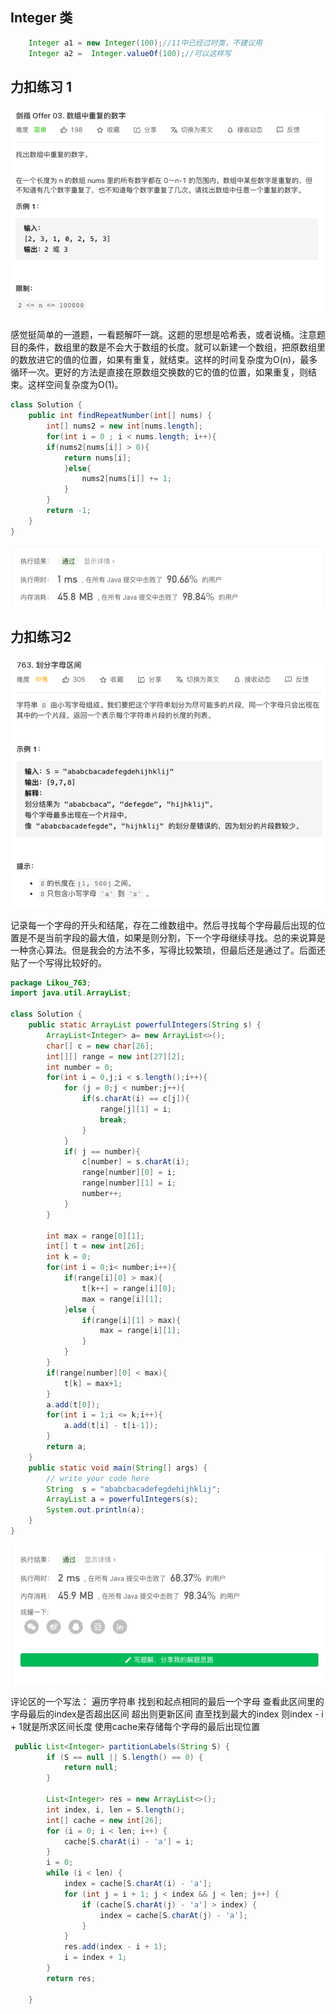 ## Integer 类

```java
    Integer a1 = new Integer(100);//11中已经过时类，不建议用
    Integer a2 =  Integer.valueOf(100);//可以这样写

```

## 力扣练习 1

![img](../img/力扣剑指offer03_1.png)

感觉挺简单的一道题，一看题解吓一跳。这题的思想是哈希表，或者说桶。注意题目的条件，数组里的数是不会大于数组的长度。就可以新建一个数组，把原数组里的数放进它的值的位置，如果有重复，就结束。这样的时间复杂度为O(n)，最多循环一次。更好的方法是直接在原数组交换数的它的值的位置，如果重复，则结束。这样空间复杂度为O(1)。

```java
class Solution {
    public int findRepeatNumber(int[] nums) {
        int[] nums2 = new int[nums.length];
        for(int i = 0 ; i < nums.length; i++){
        if(nums2[nums[i]] > 0){
            return nums[i];
            }else{
                nums2[nums[i]] += 1;
            }
        }
        return -1;
    }
}
```

![img](../img/力扣剑指offer03_2.png)

## 力扣练习2

![img](../img/力扣763_1.png)

记录每一个字母的开头和结尾，存在二维数组中。然后寻找每个字母最后出现的位置是不是当前字段的最大值，如果是则分割，下一个字母继续寻找。总的来说算是一种贪心算法。但是我会的方法不多，写得比较繁琐，但最后还是通过了。后面还贴了一个写得比较好的。

```java
package Likou_763;
import java.util.ArrayList;

class Solution {
    public static ArrayList powerfulIntegers(String s) {
        ArrayList<Integer> a= new ArrayList<>();
        char[] c = new char[26];
        int[][] range = new int[27][2];
        int number = 0;
        for(int i = 0,j;i < s.length();i++){
            for (j = 0;j < number;j++){
                if(s.charAt(i) == c[j]){
                    range[j][1] = i;
                    break;
                }
            }
            if( j == number){
                c[number] = s.charAt(i);
                range[number][0] = i;
                range[number][1] = i;
                number++;
            }
        }

        int max = range[0][1];
        int[] t = new int[26];
        int k = 0;
        for(int i = 0;i< number;i++){
            if(range[i][0] > max){
                t[k++] = range[i][0];
                max = range[i][1];
            }else {
                if(range[i][1] > max){
                    max = range[i][1];
                }
            }
        }
        if(range[number][0] < max){
            t[k] = max+1;
        }
        a.add(t[0]);
        for(int i = 1;i <= k;i++){
            a.add(t[i] - t[i-1]);
        }
        return a;
    }
    public static void main(String[] args) {
        // write your code here
        String  s = "ababcbacadefegdehijhklij";
        ArrayList a = powerfulIntegers(s);
        System.out.println(a);
    }
}
```
![img](../img/力扣763_2.png)


评论区的一个写法：
遍历字符串 找到和起点相同的最后一个字母 查看此区间里的字母最后的index是否超出区间 超出则更新区间 直至找到最大的index 则index - i + 1就是所求区间长度 使用cache来存储每个字母的最后出现位置

```java
 public List<Integer> partitionLabels(String S) {
        if (S == null || S.length() == 0) {
            return null;
        }

        List<Integer> res = new ArrayList<>();
        int index, i, len = S.length();
        int[] cache = new int[26];
        for (i = 0; i < len; i++) {
            cache[S.charAt(i) - 'a'] = i;
        }
        i = 0;
        while (i < len) {
            index = cache[S.charAt(i) - 'a'];
            for (int j = i + 1; j < index && j < len; j++) {
                if (cache[S.charAt(j) - 'a'] > index) {
                    index = cache[S.charAt(j) - 'a'];
                }
            }
            res.add(index - i + 1);
            i = index + 1;
        }
        return res;

    }
```